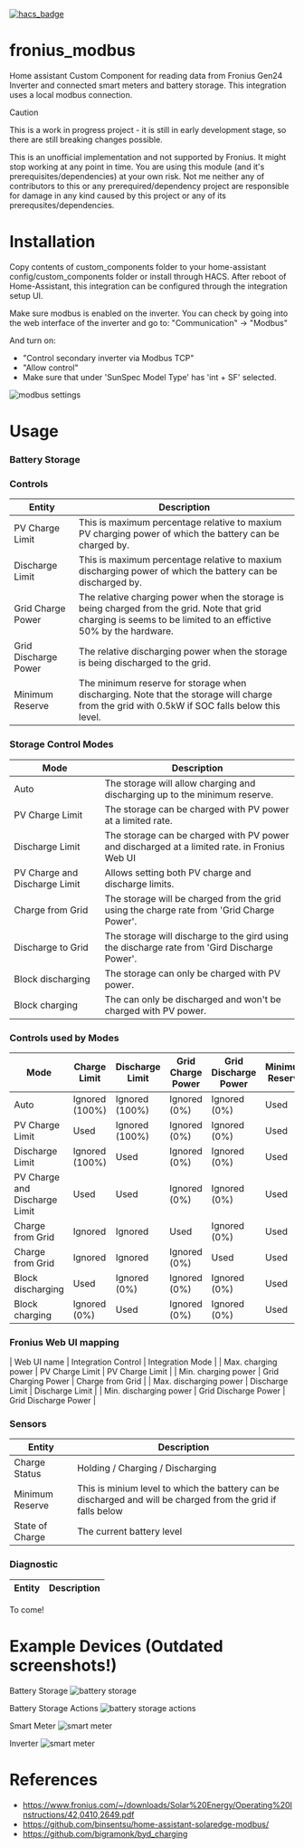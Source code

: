 [![hacs_badge](https://img.shields.io/badge/HACS-Default-orange.svg)](https://github.com/custom-components/hacs)

# fronius_modbus
Home assistant Custom Component for reading data from Fronius Gen24 Inverter and connected smart meters and battery storage. This integration uses a local modbus connection. 

> [!CAUTION]
> This is a work in progress project - it is still in early development stage, so there are still breaking changes possible.
>
> This is an unofficial implementation and not supported by Fronius. It might stop working at any point in time.
> You are using this module (and it's prerequisites/dependencies) at your own risk. Not me neither any of contributors to this or any prerequired/dependency project are responsible for damage in any kind caused by this project or any of its prerequsites/dependencies.

# Installation
Copy contents of custom_components folder to your home-assistant config/custom_components folder or install through HACS.
After reboot of Home-Assistant, this integration can be configured through the integration setup UI.

Make sure modbus is enabled on the inverter. You can check by going into the web interface of the inverter and go to:
"Communication" -> "Modbus"

And turn on:
- "Con­trol sec­ond­ary in­ver­t­er via Mod­bus TCP"
- "Allow control"
- Make sure that under 'SunSpec Model Type' has 'int + SF' selected. 

![modbus settings](images/modbus_settings.png?raw=true "modbus")

# Usage

### Battery Storage

### Controls
| Entity  | Description |
| --- | --- |
| PV Charge Limit  | This is maximum percentage relative to maxium PV charging power of which the battery can be charged by.  |
| Discharge Limit | This is maximum percentage relative to maxium discharging power of which the battery can be discharged by.  |
| Grid Charge Power | The relative charging power when the storage is being charged from the grid. Note that grid charging is seems to be limited to an effictive 50% by the hardware. |
| Grid Discharge Power | The relative discharging power when the storage is being discharged to the grid. |
| Minimum Reserve | The minimum reserve for storage when discharging. Note that the storage will charge from the grid with 0.5kW if SOC falls below this level. |

### Storage Control Modes
| Mode  | Description |
| --- | --- |
| Auto  | The storage will allow charging and discharging up to the minimum reserve. |
| PV Charge Limit | The storage can be charged with PV power at a limited rate.  |
| Discharge Limit | The storage can be charged with PV power and discharged at a limited rate.  in Fronius Web UI |
| PV Charge and Discharge Limit | Allows setting both PV charge and discharge limits. |
| Charge from Grid | The storage will be charged from the grid using the charge rate from 'Grid Charge Power'.  |
| Discharge to Grid | The storage will discharge to the gird using the discharge rate from 'Gird Discharge Power'. |
| Block discharging | The storage can only be charged with PV power. |
| Block charging | The can only be discharged and won't be charged with PV power. |

### Controls used by Modes
| Mode | Charge Limit | Discharge Limit | Grid Charge Power |  Grid Discharge Power | Minimum Reserve | 
| --- | --- | --- | --- | --- | --- |
| Auto | Ignored (100%) | Ignored (100%) | Ignored (0%) | Ignored (0%) | Used | 
| PV Charge Limit | Used | Ignored (100%) | Ignored (0%) | Ignored (0%) | Used |
| Discharge Limit  | Ignored (100%) | Used | Ignored (0%) | Ignored (0%) | Used |
| PV Charge and Discharge Limit  | Used | Used | Ignored (0%) | Ignored (0%) | Used |
| Charge from Grid | Ignored | Ignored | Used | Ignored (0%) | Used |
| Charge from Grid | Ignored | Ignored | Ignored (0%) | Used | Used |
| Block discharging | Used | Ignored (0%) | Ignored (0%) | Ignored (0%) | Used |
| Block charging | Ignored (0%) | Used | Ignored (0%) | Ignored (0%) | Used |

### Fronius Web UI mapping
| Web UI name | Integration Control | Integration Mode |
| Max. charging power | PV Charge Limit | PV Charge Limit |
| Min. charging power | Grid Charging Power | Charge from Grid |
| Max. discharging power | Discharge Limit | Discharge Limit |
| Min. discharging power | Grid Discharge Power | Grid Discharge Power | 

### Sensors
| Entity  | Description |
| --- | --- |
| Charge Status | Holding / Charging / Discharging |
| Minimum Reserve | This is minium level to which the battery can be discharged and will be charged from the grid if falls below |
| State of Charge | The current battery level |

### Diagnostic
| Entity  | Description |
| --- | --- |
To come!

# Example Devices (Outdated screenshots!)

Battery Storage
![battery storage](images/example_batterystorage0.png?raw=true "storage")

Battery Storage Actions
![battery storage actions](images/example_batterystorage.png?raw=true "storage actions")

Smart Meter
![smart meter](images/example_meter.png?raw=true "meter")

Inverter 
![smart meter](images/example_inverter.png?raw=true "inverter")


# References
- https://www.fronius.com/~/downloads/Solar%20Energy/Operating%20Instructions/42,0410,2649.pdf
- https://github.com/binsentsu/home-assistant-solaredge-modbus/
- https://github.com/bigramonk/byd_charging
